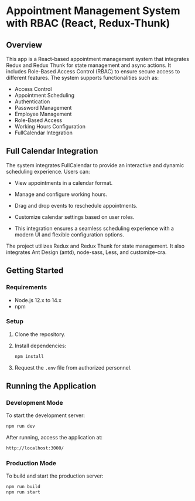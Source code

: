 # Appointment Management System with RBAC (React, Redux-Thunk)

## Overview

This app is a React-based appointment management system that integrates Redux and Redux Thunk for state management and async actions. It includes Role-Based Access Control (RBAC) to ensure secure access to different features. The system supports functionalities such as:

- Access Control
- Appointment Scheduling
- Authentication
- Password Management
- Employee Management
- Role-Based Access
- Working Hours Configuration
- FullCalendar Integration

## Full Calendar Integration

The system integrates FullCalendar to provide an interactive and dynamic scheduling experience. Users can:

- View appointments in a calendar format.

- Manage and configure working hours.

- Drag and drop events to reschedule appointments.

- Customize calendar settings based on user roles.

- This integration ensures a seamless scheduling experience with a modern UI and flexible configuration options.

The project utilizes Redux and Redux Thunk for state management. It also integrates Ant Design (antd), node-sass, Less, and customize-cra.

## Getting Started

### Requirements

- Node.js 12.x to 14.x 
- npm

### Setup

1. Clone the repository.
2. Install dependencies:

   ```sh
   npm install
   ```

3. Request the `.env` file from authorized personnel.

## Running the Application

### Development Mode

To start the development server:

```sh
npm run dev
```

After running, access the application at:

```sh
http://localhost:3000/
```

### Production Mode

To build and start the production server:

```sh
npm run build
npm run start
```
